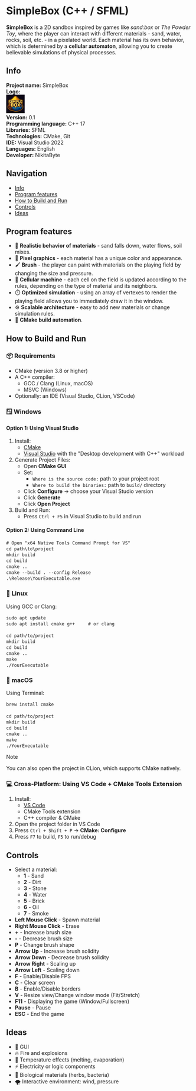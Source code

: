 # SimpleBox (C++ / SFML)
**SimpleBox** is a 2D sandbox inspired by games like *sand:box* or *The Powder Toy*, where the player can interact with different materials - sand, water, rocks, soil, etc. - in a pixelated world. Each material has its own behavior, which is determined by a **cellular automaton**, allowing you to create believable simulations of physical processes.

## Info

**Project name:** SimpleBox\
**Logo:**\
<img src="resources/images/logo.png" alt="logo" width="50" >\
**Version:** 0.1\
**Programming language:** C++ 17\
**Libraries:** SFML\
**Technologies:** CMake, Git\
**IDE:** Visual Studio 2022\
**Languages:** English\
**Developer:** NikitaByte

## Navigation
- [Info](#info)
- [Program features](#program-features)
- [How to Build and Run](#how-to-build-and-run)
- [Controls](#controls)
- [Ideas](#ideas)

## Program features
- 🧱 **Realistic behavior of materials** - sand falls down, water flows, soil mixes.
- 🎨 **Pixel graphics** - each material has a unique color and appearance.
- 🖌️ **Brush** - the player can paint with materials on the playing field by changing the size and pressure.
- 🧠 **Cellular machine** - each cell on the field is updated according to the rules, depending on the type of material and its neighbors.
- ⏱️ **Optimized simulation** - using an array of vertexes to render the playing field allows you to immediately draw it in the window.
- ⚙️ **Scalable architecture** - easy to add new materials or change simulation rules.
- 📁 **CMake build automation**.

## How to Build and Run

### 📦 Requirements
- CMake (version 3.8 or higher)
- A C++ compiler:
  - GCC / Clang (Linux, macOS)
  - MSVC (Windows)
- Optionally: an IDE (Visual Studio, CLion, VSCode)

### 🪟 Windows
#### Option 1: Using Visual Studio
1. Install:
   - [CMake](https://cmake.org/download/)
   - [Visual Studio](https://visualstudio.microsoft.com/) with the "Desktop development with C++" workload
2. Generate Project Files:
   - Open **CMake GUI**
   - Set:
     - `Where is the source code:` path to your project root
     - `Where to build the binaries:` path to `build/` directory
   - Click **Configure** → choose your Visual Studio version
   - Click **Generate**
   - Click **Open Project**
3. Build and Run:
   - Press `Ctrl + F5` in Visual Studio to build and run

#### Option 2: Using Command Line
```bush
# Open "x64 Native Tools Command Prompt for VS"
cd path\to\project
mkdir build
cd build
cmake ..
cmake --build . --config Release
.\Release\YourExecutable.exe
```

### 🐧 Linux
Using GCC or Clang:
```bush
sudo apt update
sudo apt install cmake g++     # or clang

cd path/to/project
mkdir build
cd build
cmake ..
make
./YourExecutable
```

### 🍎 macOS
Using Terminal:
```bush
brew install cmake

cd path/to/project
mkdir build
cd build
cmake ..
make
./YourExecutable
```
>[!NOTE]
> You can also open the project in CLion, which supports CMake natively.
### 💻 Cross-Platform: Using **VS Code + CMake Tools** Extension
1. Install:
   - [VS Code](https://code.visualstudio.com/)
   - CMake Tools extension
   - C++ compiler & CMake
2. Open the project folder in VS Code
3. Press `Ctrl + Shift + P` → **CMake: Configure**
4. Press `F7` to build, `F5` to run/debug

## Controls
- Select a material:
  - **1** - Sand
  - **2** - Dirt
  - **3** - Stone
  - **4** - Water
  - **5** - Brick
  - **6** - Oil
  - **7** - Smoke
- **Left Mouse Click** - Spawn material
- **Right Mouse Click** - Erase
- **+** - Increase brush size
- **-** - Decrease brush size
- **P** - Change brush shape
- **Arrow Up** - Increase brush solidity
- **Arrow Down** - Decrease brush solidity
- **Arrow Right** - Scaling up
- **Arrow Left** - Scaling down
- **F** - Enable/Disable FPS
- **C** - Clear screen
- **B** - Enable/Disable borders
- **V** - Resize view/Сhange window mode (Fit/Stretch)
- **F11** - Displaying the game (Window/Fullscreen)
- **Pause** - Pause
- **ESC** - End the game

## Ideas
- 📱 GUI
- 🔥 Fire and explosions
- 🧊 Temperature effects (melting, evaporation)
- ⚡ Electricity or logic components
- 🌱 Biological materials (herbs, bacteria)
- 🌪️ Interactive environment: wind, pressure
